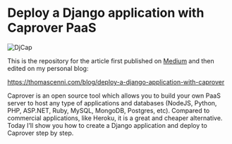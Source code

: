 # Deploy a Django application with Caprover PaaS

![DjCap](https://miro.medium.com/max/1400/1*FIpKz6El3W69aQhtKMtdaQ.png)

This is the repository for the article first published on [Medium](https://medium.com/@thomas.cenni/deploy-a-django-application-with-caprover-paas-60e30475f392) and then edited on my personal blog:

https://thomascenni.com/blog/deploy-a-django-application-with-caprover

Caprover is an open source tool which allows you to build your own PaaS server to host any type of applications and databases (NodeJS, Python, PHP, ASP.NET, Ruby, MySQL, MongoDB, Postgres, etc). Compared to commercial applications, like Heroku, it is a great and cheaper alternative.
Today I’ll show you how to create a Django application and deploy to Caprover step by step.
